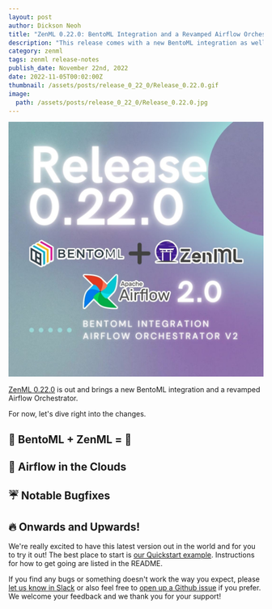 ```yaml
---
layout: post
author: Dickson Neoh
title: "ZenML 0.22.0: BentoML Integration and a Revamped Airflow Orchestrator!"
description: "This release comes with a new BentoML integration as well as a reworked Airflow orchestrator. Additionally, it greatly improves the server performance as well as other small fixes and updates to our docs!"
category: zenml
tags: zenml release-notes
publish_date: November 22nd, 2022
date: 2022-11-05T00:02:00Z
thumbnail: /assets/posts/release_0_22_0/Release_0.22.0.gif
image:
  path: /assets/posts/release_0_22_0/Release_0.22.0.jpg
---
```


![Release 0.22.0](../assets/posts/release_0_22_0/Release_0.22.0.jpg)

[ZenML 0.22.0](https://github.com/zenml-io/zenml/releases/tag/0.22.0) is out and brings a new BentoML integration and a revamped Airflow Orchestrator.


For now, let's dive right into the changes.


## 🤖 BentoML + ZenML = 🚀

## 🎠 Airflow in the Clouds

## ☔ Notable Bugfixes

## 🔥 Onwards and Upwards!

We're really excited to have this latest version out in the world and for you to try it out! The best place to start is [our Quickstart example](https://github.com/zenml-io/zenml/tree/main/examples/quickstart). Instructions for how to get going are listed in the README.

If you find any bugs or something doesn't work the way you expect, please [let
us know in Slack](https://zenml.io/slack-invite) or also feel free to [open up a
Github issue](https://github.com/zenml-io/zenml/issues/new/choose) if you
prefer. We welcome your feedback and we thank you for your support!
